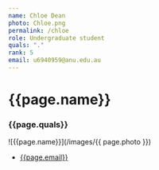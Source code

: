 ```yaml
---
name: Chloe Dean
photo: Chloe.png
permalink: /chloe
role: Undergraduate student
quals: "."
rank: 5
email: u6940959@anu.edu.au
---
```

# {{page.name}} 
### {{page.quals}}


![{{page.name}}](/images/{{ page.photo }})

* [{{page.email}}](mailto:{{page.name}})
